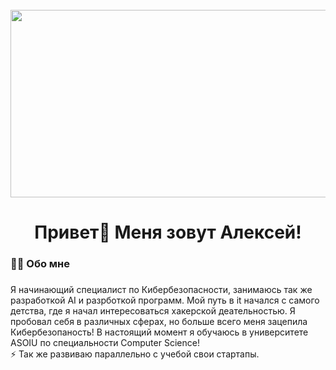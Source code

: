 <br clear="both">

<div align="center">
  <img height="300" width="600" src="https://github.com/user-attachments/assets/f56ef9cb-2301-44c2-bad1-00fbbfa4cd0a"  />
</div>

###

<h1 align="center">Привет👋 Меня зовут Алексей!</h1>

###

<h3 align="left">👩‍💻  Обо мне</h3>

###

<p align="left">Я начинающий специалист по Кибербезопасности, занимаюсь так же разработкой AI и разрботкой программ. Мой путь в it начался с самого детства, где я начал интересоваться хакерской деательностью. Я пробовал себя в различных сферах, но больше всего меня зацепила Кибербезопаность! В настоящий момент я обучаюсь в университете ASOIU по специальности Computer Science!<br>⚡ Так же развиваю параллельно с учебой свои стартапы.</p>
